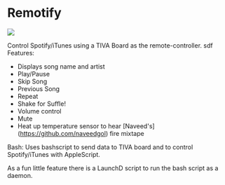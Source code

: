 # Remotify

![](http://i.imgur.com/OUkLi.gif)

Control Spotify/iTunes using a TIVA Board as the remote-controller.
sdf
Features:
* Displays song name and artist
* Play/Pause
* Skip Song
* Previous Song
* Repeat
* Shake for Suffle!
* Volume control
* Mute
* Heat up temperature sensor to hear [Naveed's] (https://github.com/naveedgol) fire mixtape

Bash:
Uses bashscript to send data to TIVA board and to control Spotify/iTunes with AppleScript.

As a fun little feature there is a LaunchD script to run the bash script as a daemon.
